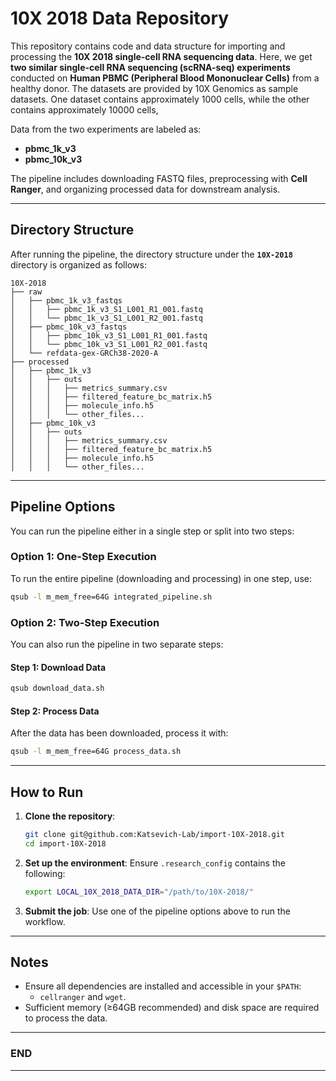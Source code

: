 # 10X 2018 Data Repository

This repository contains code and data structure for importing and processing the **10X 2018 single-cell RNA sequencing data**. Here, we get **two similar single-cell RNA sequencing (scRNA-seq) experiments** conducted on **Human PBMC (Peripheral Blood Mononuclear Cells)** from a healthy donor. The datasets are provided by 10X Genomics as sample datasets. One dataset contains approximately 1000 cells, while the other contains approximately 10000 cells,

Data from the two experiments are labeled as:
- **pbmc_1k_v3** 
- **pbmc_10k_v3**

The pipeline includes downloading FASTQ files, preprocessing with **Cell Ranger**, and organizing processed data for downstream analysis.

---

## Directory Structure

After running the pipeline, the directory structure under the **`10X-2018`** directory is organized as follows:

```plaintext
10X-2018
├── raw
│   ├── pbmc_1k_v3_fastqs
│   │   ├── pbmc_1k_v3_S1_L001_R1_001.fastq
│   │   └── pbmc_1k_v3_S1_L001_R2_001.fastq
│   ├── pbmc_10k_v3_fastqs
│   │   ├── pbmc_10k_v3_S1_L001_R1_001.fastq
│   │   └── pbmc_10k_v3_S1_L001_R2_001.fastq
│   └── refdata-gex-GRCh38-2020-A
├── processed
│   ├── pbmc_1k_v3
│   │   ├── outs
│   │   │   ├── metrics_summary.csv
│   │   │   ├── filtered_feature_bc_matrix.h5
│   │   │   ├── molecule_info.h5
│   │   │   └── other_files...
│   ├── pbmc_10k_v3
│   │   ├── outs
│   │   │   ├── metrics_summary.csv
│   │   │   ├── filtered_feature_bc_matrix.h5
│   │   │   ├── molecule_info.h5
│   │   │   └── other_files...
```

---

## Pipeline Options

You can run the pipeline either in a single step or split into two steps:

### **Option 1: One-Step Execution**
To run the entire pipeline (downloading and processing) in one step, use:
```bash
qsub -l m_mem_free=64G integrated_pipeline.sh
```

### **Option 2: Two-Step Execution**
You can also run the pipeline in two separate steps:

#### **Step 1: Download Data**
```bash
qsub download_data.sh
```

#### **Step 2: Process Data**
After the data has been downloaded, process it with:
```bash
qsub -l m_mem_free=64G process_data.sh
```

---

## How to Run

1. **Clone the repository**:
   ```bash
   git clone git@github.com:Katsevich-Lab/import-10X-2018.git
   cd import-10X-2018
   ```

2. **Set up the environment**:
   Ensure `.research_config` contains the following:
   ```bash
   export LOCAL_10X_2018_DATA_DIR="/path/to/10X-2018/"
   ```

3. **Submit the job**:
   Use one of the pipeline options above to run the workflow.

---

## Notes

- Ensure all dependencies are installed and accessible in your `$PATH`:
  - `cellranger` and `wget`.
- Sufficient memory (≥64GB recommended) and disk space are required to process the data.

---

### **END** 

---